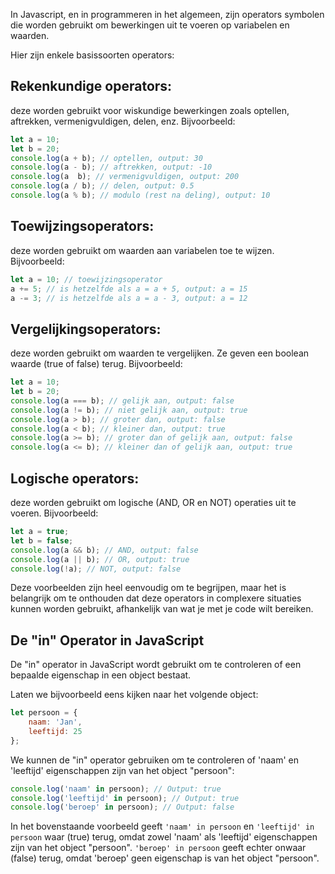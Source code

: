 In Javascript, en in programmeren in het algemeen, zijn operators symbolen die worden gebruikt om bewerkingen uit te voeren op variabelen en waarden.

Hier zijn enkele basissoorten operators:

## Rekenkundige operators:
deze worden gebruikt voor wiskundige bewerkingen zoals optellen, aftrekken, vermenigvuldigen, delen, enz. Bijvoorbeeld:

```javascript
let a = 10;
let b = 20;
console.log(a + b); // optellen, output: 30
console.log(a - b); // aftrekken, output: -10
console.log(a  b); // vermenigvuldigen, output: 200
console.log(a / b); // delen, output: 0.5
console.log(a % b); // modulo (rest na deling), output: 10
```

## Toewijzingsoperators:
deze worden gebruikt om waarden aan variabelen toe te wijzen. Bijvoorbeeld:

```javascript
let a = 10; // toewijzingsoperator
a += 5; // is hetzelfde als a = a + 5, output: a = 15
a -= 3; // is hetzelfde als a = a - 3, output: a = 12
```

## Vergelijkingsoperators:
deze worden gebruikt om waarden te vergelijken. Ze geven een boolean waarde (true of false) terug. Bijvoorbeeld:

```javascript
let a = 10;
let b = 20;
console.log(a === b); // gelijk aan, output: false
console.log(a != b); // niet gelijk aan, output: true
console.log(a > b); // groter dan, output: false
console.log(a < b); // kleiner dan, output: true
console.log(a >= b); // groter dan of gelijk aan, output: false
console.log(a <= b); // kleiner dan of gelijk aan, output: true
```

## Logische operators:
deze worden gebruikt om logische (AND, OR en NOT) operaties uit te voeren. Bijvoorbeeld:

```javascript
let a = true;
let b = false;
console.log(a && b); // AND, output: false
console.log(a || b); // OR, output: true
console.log(!a); // NOT, output: false
```

Deze voorbeelden zijn heel eenvoudig om te begrijpen, maar het is belangrijk om te onthouden dat deze operators in complexere situaties kunnen worden gebruikt, afhankelijk van wat je met je code wilt bereiken.


## De "in" Operator in JavaScript

De "in" operator in JavaScript wordt gebruikt om te controleren of een bepaalde eigenschap in een object bestaat.

Laten we bijvoorbeeld eens kijken naar het volgende object:

```javascript
let persoon = {
    naam: 'Jan',
    leeftijd: 25
};
```

We kunnen de "in" operator gebruiken om te controleren of 'naam' en 'leeftijd' eigenschappen zijn van het object "persoon":

```javascript
console.log('naam' in persoon); // Output: true
console.log('leeftijd' in persoon); // Output: true
console.log('beroep' in persoon); // Output: false
```
In het bovenstaande voorbeeld geeft `'naam' in persoon` en `'leeftijd' in persoon` waar (true) terug, omdat zowel 'naam' als 'leeftijd' eigenschappen zijn van het object "persoon". `'beroep' in persoon` geeft echter onwaar (false) terug, omdat 'beroep' geen eigenschap is van het object "persoon".